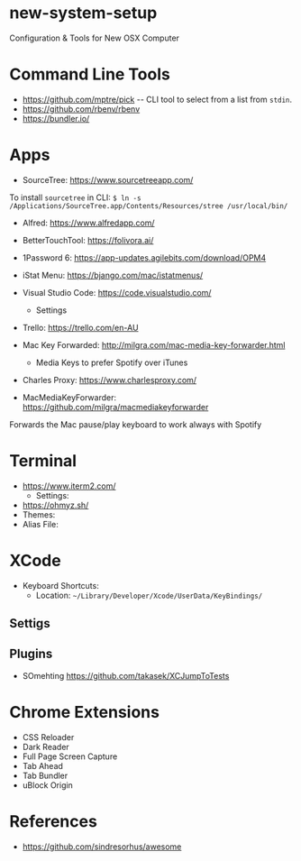 # new-system-setup
Configuration &amp; Tools for New OSX Computer

# Command Line Tools
- https://github.com/mptre/pick
-- CLI tool to select from a list from `stdin`.
- https://github.com/rbenv/rbenv
- https://bundler.io/

# Apps
- SourceTree: https://www.sourcetreeapp.com/

To install `sourcetree` in CLI: `$ ln -s /Applications/SourceTree.app/Contents/Resources/stree /usr/local/bin/`

- Alfred: https://www.alfredapp.com/

- BetterTouchTool: https://folivora.ai/

- 1Password 6: https://app-updates.agilebits.com/download/OPM4

- iStat Menu: https://bjango.com/mac/istatmenus/

- Visual Studio Code: https://code.visualstudio.com/
  - Settings
  
- Trello: https://trello.com/en-AU

- Mac Key Forwarded: http://milgra.com/mac-media-key-forwarder.html
  - Media Keys to prefer Spotify over iTunes
  
- Charles Proxy: https://www.charlesproxy.com/

- MacMediaKeyForwarder: https://github.com/milgra/macmediakeyforwarder

Forwards the Mac pause/play keyboard to work always with Spotify


# Terminal
- https://www.iterm2.com/
  - Settings: 
- https://ohmyz.sh/
- Themes: 
- Alias File: 

# XCode
- Keyboard Shortcuts:
  - Location: `~/Library/Developer/Xcode/UserData/KeyBindings/`
## Settigs
## Plugins
- SOmehting
https://github.com/takasek/XCJumpToTests

# Chrome Extensions
- CSS Reloader
- Dark Reader
- Full Page Screen Capture
- Tab Ahead
- Tab Bundler
- uBlock Origin

# References
- https://github.com/sindresorhus/awesome
